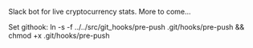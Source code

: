 Slack bot for live cryptocurrency stats. More to come...

Set githook:
ln -s -f ../../src/git_hooks/pre-push .git/hooks/pre-push && chmod +x .git/hooks/pre-push
